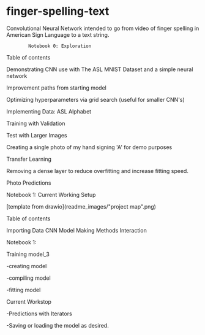 # finger-spelling-text
Convolutional Neural Network intended to go from video of finger spelling in American Sign Language to a text string.



			Notebook 0: Exploration

Table of contents

Demonstrating CNN use with The ASL MNIST Dataset and a simple neural network

Improvement paths from starting model

Optimizing hyperparameters via grid search (useful for smaller CNN's)

Implementing Data: ASL Alphabet

Training with Validation

Test with Larger Images

Creating a single photo of my hand signing 'A' for demo purposes

Transfer Learning

Removing a dense layer to reduce overfitting and increase fitting speed.

Photo Predictions


Notebook 1: Current Working Setup

[template from drawio](readme_images/"project map".png)

Table of contents

Importing Data
CNN Model
Making Methods
Interaction


Notebook 1:

Training model_3

 -creating model

 -compiling model

 -fitting model

Current Workstop


 -Predictions with Iterators

 -Saving or loading the model as desired.